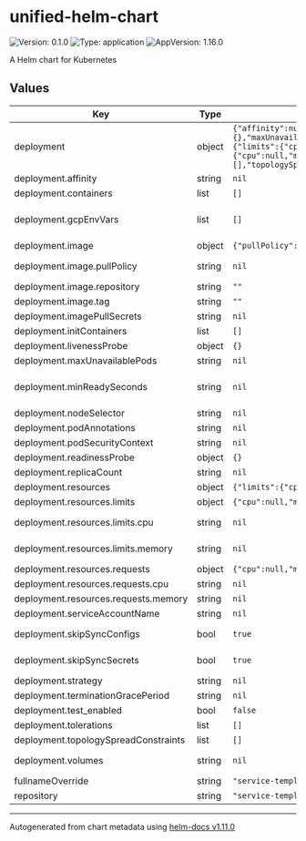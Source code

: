 # unified-helm-chart

![Version: 0.1.0](https://img.shields.io/badge/Version-0.1.0-informational?style=flat-square) ![Type: application](https://img.shields.io/badge/Type-application-informational?style=flat-square) ![AppVersion: 1.16.0](https://img.shields.io/badge/AppVersion-1.16.0-informational?style=flat-square)

A Helm chart for Kubernetes

## Values

| Key | Type | Default | Description |
|-----|------|---------|-------------|
| deployment | object | `{"affinity":null,"containers":[],"gcpEnvVars":[],"image":{"pullPolicy":null,"repository":"","tag":""},"imagePullSecrets":null,"initContainers":[],"livenessProbe":{},"maxUnavailablePods":null,"minReadySeconds":null,"nodeSelector":null,"podAnnotations":null,"podSecurityContext":null,"readinessProbe":{},"replicaCount":null,"resources":{"limits":{"cpu":null,"memory":null},"requests":{"cpu":null,"memory":null}},"serviceAccountName":null,"skipSyncConfigs":true,"skipSyncSecrets":true,"strategy":null,"terminationGracePeriod":null,"test_enabled":false,"tolerations":[],"topologySpreadConstraints":[],"volumes":null}` | Object that configures Deployment instance |
| deployment.affinity | string | `nil` | Specify node affinity |
| deployment.containers | list | `[]` | List of containers that should be created in the pod |
| deployment.gcpEnvVars | list | `[]` | Define env vars for gcp cloud (they are going to be merged with the default ones defined under container args) |
| deployment.image | object | `{"pullPolicy":null,"repository":"","tag":""}` | Override default container image format |
| deployment.image.pullPolicy | string | `nil` | Variable used to control when the image should be fetched |
| deployment.image.repository | string | `""` | Image repository |
| deployment.image.tag | string | `""` | Image tag |
| deployment.imagePullSecrets | string | `nil` | Image pull secrets |
| deployment.initContainers | list | `[]` | List of init containers that should be created |
| deployment.livenessProbe | object | `{}` | Definition of the liveness probe |
| deployment.maxUnavailablePods | string | `nil` | Specify maximum umber of allowed unavailable pods |
| deployment.minReadySeconds | string | `nil` | Define minimum number of seconds for which the pod should be running without crushing before being considered healthy |
| deployment.nodeSelector | string | `nil` | Specify node selector |
| deployment.podAnnotations | string | `nil` | Pod annotations |
| deployment.podSecurityContext | string | `nil` | Security context in which the pod should run |
| deployment.readinessProbe | object | `{}` | Definition of the readiness probe |
| deployment.replicaCount | string | `nil` | Number of replicas that will be created |
| deployment.resources | object | `{"limits":{"cpu":null,"memory":null},"requests":{"cpu":null,"memory":null}}` | Configure container's resource request and limits |
| deployment.resources.limits | object | `{"cpu":null,"memory":null}` | Defines a hard ceiling on resource use |
| deployment.resources.limits.cpu | string | `nil` | Defines a hard ceiling on how much CPU time that the container can use |
| deployment.resources.limits.memory | string | `nil` | Defines a hard ceiling on how much Memory time that the container can use |
| deployment.resources.requests | object | `{"cpu":null,"memory":null}` | Resources that the container is guaranteed to get |
| deployment.resources.requests.cpu | string | `nil` | CPU that the container is guaranteed to get |
| deployment.resources.requests.memory | string | `nil` | Memory that the container is guaranteed to get |
| deployment.serviceAccountName | string | `nil` | SA name that the pod should use |
| deployment.skipSyncConfigs | bool | `true` | Decide if the pods should be restarted if you have configs used as env vars and they are updated |
| deployment.skipSyncSecrets | bool | `true` | Decide if the pods should not be restarted if you have secrets used as env vars and they are updated |
| deployment.strategy | string | `nil` | Update strategy |
| deployment.terminationGracePeriod | string | `nil` | Specify termination grace period |
| deployment.test_enabled | bool | `false` | Variable used for testing purposes |
| deployment.tolerations | list | `[]` | Sepcify node tolerations |
| deployment.topologySpreadConstraints | list | `[]` | Define topology spread constraints that will be applied |
| deployment.volumes | string | `nil` | Define volumes to be attached to the pods (https://kubernetes.io/docs/concepts/storage/volumes/) |
| fullnameOverride | string | `"service-template"` | Used to generate labels and names |
| repository | string | `"service-templates"` | Used to generate container images |

----------------------------------------------
Autogenerated from chart metadata using [helm-docs v1.11.0](https://github.com/norwoodj/helm-docs/releases/v1.11.0)
